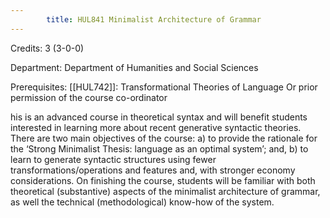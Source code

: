 ```yaml
---
        title: HUL841 Minimalist Architecture of Grammar
---
```

Credits: 3 (3-0-0)

Department: Department of Humanities and Social Sciences

Prerequisites: [[HUL742]]: Transformational Theories of Language Or prior permission of the course co-ordinator

his is an advanced course in theoretical syntax and will benefit students interested in learning more about recent generative syntactic theories. There are two main objectives of the course: a) to provide the rationale for the ‘Strong Minimalist Thesis: language as an optimal system’; and, b) to learn to generate syntactic structures using fewer transformations/operations and features and, with stronger economy considerations. On finishing the course, students will be familiar with both theoretical (substantive) aspects of the minimalist architecture of grammar, as well the technical (methodological) know-how of the system.